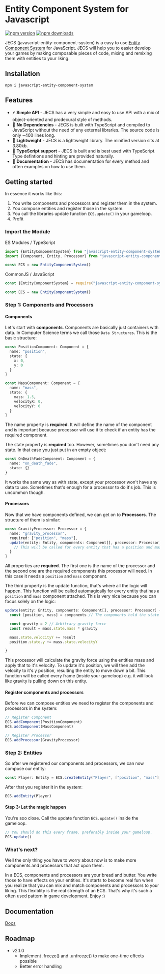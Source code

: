 # Entity Component System for Javascript
[![npm version](https://badgen.net/badge/npm/v2.0.0/blue)](https://www.npmjs.com/package/javascript-entity-component-system)
[![npm downloads](https://badgen.net/badge/downloads/100%20%2F%20week/green)](https://www.npmjs.com/package/javascript-entity-component-system)

JECS (javascript-entity-component-system) is a easy to use [Entity Component System](https://en.wikipedia.org/wiki/Entity_component_system) for JavaScript. JECS will help you to easier develop your games by making composable pieces of code, mixing and remixing them with entities to your liking.

## Installation
```
npm i javascript-entity-component-system
```

## Features
- ⚡ **Simple API** - JECS has a very simple and easy to use API with a mix of object-oriented and prodecural style of methods. 
- 🥤 **No Dependencies** - JECS is built with TypeScript and compiled to JavaScript without the need of any external libraries. The source code is only ~400 lines long.
- 💾 **Lightweight** - JECS is a lightweight library. The minified version sits at 3.80kb.
- 🤝 **TypeScript support** - JECS is built and is best used with TypeScript. Type defintions and hinting are provided naturally.
- 📄 **Documentation** - JECS has documentation for every method and often examples on how to use them.

## Getting started
In essence it works like this:
1. You write components and processors and register them in the system.
2. You compose entities and register those in the system.
3. You call the libraries update function ```ECS.update()``` in your gameloop.
4. Profit

### Import the Module
ES Modules / TypeScript
```TypeScript
import {EntityComponentSystem} from "javascript-entity-component-system" // CLASS
import {Component, Entity, Processor} from "javascript-entity-component-system" // TYPES

const ECS = new EntityComponentSystem()
```

CommonJS / JavaScript
```JavaScript
const {EntityComponentSystem} = require("javascript-entity-component-system") // CLASS

const ECS = new EntityComponentSystem()
```

### Step 1: Components and Processors
#### Components
Let's start with **components**. Components are basically just containers with data. In Computer Science terms we call those ```Data Structures```. This is the basic structure:
```TypeScript
const PositionComponent: Component = {
  name: "position",
  state: {
    x: 0,
    y: 0
  }
}
```

```TypeScript
const MassComponent: Component = {
  name: "mass",
  state: {
    mass: 1.5,
    velocityX: 0,
    velocityY: 0
  }
}
```

The name property is **required**. It will define the name of the component and is important because processor will use it to check if an entity has the required component.

The state property is **required** too. However, sometimes you don't need any state. In that case you just put in an empty object:
```TypeScript
const OnDeathFadeComponent: Component = {
  name: "on_death_fade",
  state: {}
}
```

It works the same way as with state, except your processor won't have any data to use. Sometimes that's enough for a processor to do it's job. This is uncommon though.

#### Processors
Now that we have components defined, we can get on to **Processors**.
The structure of them is similar:
```TypeScript
const GravityProcessor: Processor = {
  name: "gravity_processor",
  required: ["position", "mass"],
  update(entity: Entity, components: Component[], processor: Processor) {
    // This will be called for every entity that has a position and mass component
  }
}
```

All properties are **required**. The first one is the name of the processor and the second one are the required components this processor will need. In this case it needs a ```position``` and ```mass``` component.

The third property is the update function, that's where all the logic will happen. This function will be called automagically for every entity that has a ```position``` and ```mass``` component attached. This is very nice because you can focus solely on the logic:
```TypeScript
update(entity: Entity, components: Component[], processor: Processor) {
  const [position, mass] = components // The components hold the state of the entity -> change those!

  const gravity = 2 // Arbitrary gravity force
  const result = mass.state.mass * gravity

  mass.state.velocityY += result
  position.state.y += mass.state.velocityY

}
```

This processor will calculate the gravity force using the entities mass and apply that to it's velocity. To update it's position, we will then add the velocity to it's y position, resulting the entity to move down a bit. This function will be called every frame (inside your gameloop) e.g. it will look like gravity is pulling down on this entity.

#### Register components and processors
Before we can compose entities we need to register the components and processors in the system:

```TypeScript
// Register Component
ECS.addComponent(PositionComponent)
ECS.addComponent(MassComponent)

// Register Processor
ECS.addProcessor(GravityProcessor)
```

### Step 2: Entities
So after we registered our components and processors, we can now compose our entity:

```TypeScript
const Player: Entity = ECS.createEntity("Player", ["position", "mass"], ["gravity_processor"])
```

After that you register it in the system:
```TypeScript
ECS.addEntity(Player)
```

#### Step 3: Let the magic happen
You're soo close. Call the update function ```ECS.update()``` inside the gameloop.
```TypeScript
// You should do this every frame. preferably inside your gameloop.
ECS.update()
```

### What's next?
Well the only thing you have to worry about now is to make more components and processors that act upon them.

In a ECS, components and processors are your bread and butter. You write those to have effects on your entities. It's starts to become real fun when you realize that you can mix and match components and processors to your liking. This flexiblity is the real strength of an ECS. That's why it's such a often used pattern in game development. Enjoy :)

## Documentation
[Docs](https://stuhl.github.io/javascript-entity-component-system/docs)

## Roadmap
- v2.1.0
    - Implement .freeze() and .unfreeze() to make one-time effects possible
    - Better error handling